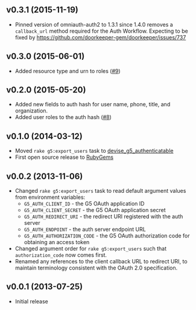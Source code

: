 ## v0.3.1 (2015-11-19)
 * Pinned version of omniauth-auth2 to 1.3.1 since 1.4.0 removes a `callback_url`
   method required for the Auth Workflow.
   Expecting to be fixed by https://github.com/doorkeeper-gem/doorkeeper/issues/737

## v0.3.0 (2015-06-01)

* Added resource type and urn to roles
  ([#9](https://github.com/G5/omniauth-g5/pull/9))

## v0.2.0 (2015-05-20)

* Added new fields to auth hash for user name, phone, title, and organization.
* Added user roles to the auth hash
  ([#8](https://github.com/G5/omniauth-g5/pull/8))

## v0.1.0 (2014-03-12)

* Moved `rake g5:export_users` task to
  [devise_g5_authenticatable](https://github.com/G5/devise_g5_authenticatable)
* First open source release to [RubyGems](https://rubygems.org)

## v0.0.2 (2013-11-06)

* Changed `rake g5:export_users` task to read default argument values
  from environment variables:
  * `G5_AUTH_CLIENT_ID` - the G5 OAuth application ID
  * `G5_AUTH_CLIENT_SECRET` - the G5 OAuth application secret
  * `G5_AUTH_REDIRECT_URI` - the redirect URI registered with the auth server
  * `G5_AUTH_ENDPOINT` - the auth server endpoint URL
  * `G5_AUTH_AUTHORIZATION_CODE` - the G5 OAuth authorization code for
    obtaining an access token
* Changed argument order for `rake g5:export_users` such that
  `authorization_code` now comes first.
* Renamed any references to the client callback URL to redirect URI, to
  maintain terminology consistent with the OAuth 2.0 specification.

## v0.0.1 (2013-07-25)

* Initial release
